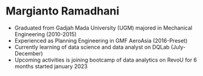 # Margianto Ramadhani
- Graduated from Gadjah Mada University (UGM) majored in Mechanical Engineering (2010-2015)
- Experienced as Planning Engineering in GMF AeroAsia (2016-Preset)
- Currently learning of data science and data analyst on DQLab (July-December)
- Upcoming activities is joining bootcamp of data analytics on RevoU for 6 months started january 2023
